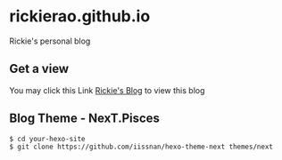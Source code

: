 # rickierao.github.io
Rickie's personal blog

## Get a view
You may click this Link [Rickie's Blog](https://rickierao.github.io) to view this blog

## Blog Theme - NexT.Pisces
```
$ cd your-hexo-site
$ git clone https://github.com/iissnan/hexo-theme-next themes/next
```